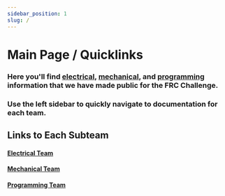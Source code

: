 ```yaml
---
sidebar_position: 1
slug: /
---
```


# Main Page / Quicklinks

### Here you'll find [electrical](electrical/intro.md), [mechanical](mechanical/intro.md), and [programming](programming/intro.md) information that we have made public for the FRC Challenge.

### Use the left sidebar to quickly navigate to documentation for each team.

## Links to Each Subteam

#### [Electrical Team](electrical/intro.md)

#### [Mechanical Team](mechanical/intro.md)

#### [Programming Team](programming/intro.md)
